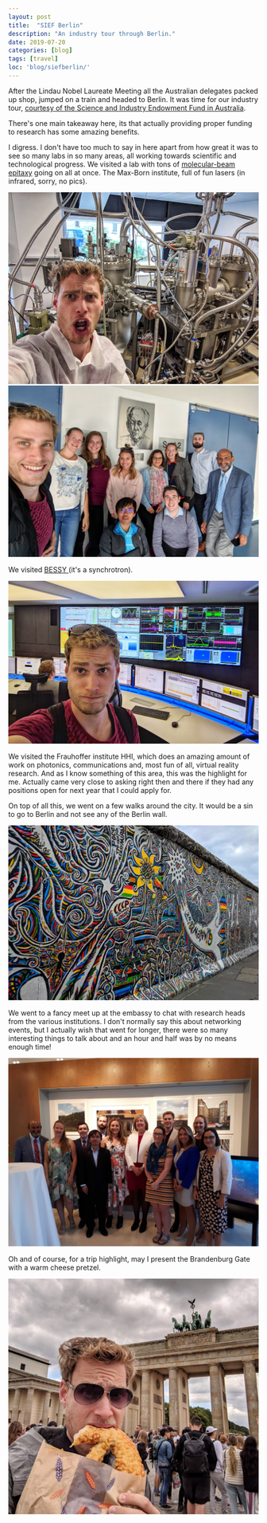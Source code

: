 ```yaml
---
layout: post
title:  "SIEF Berlin"
description: "An industry tour through Berlin."
date: 2019-07-20
categories: [blog]
tags: [travel]
loc: 'blog/siefberlin/'
---
```


After the Lindau Nobel Laureate Meeting all the Australian delegates packed up shop,
jumped on a train and headed to Berlin. It was time for our industry tour, [courtesy of the
Science and Industry Endowment Fund in Australia](https://sief.org.au/csiro-gift/promotion-of-science/).

There's one main takeaway here, its that actually providing proper funding to research has some amazing benefits.

I digress. I don't have too much to say in here apart from how great it was to see so many labs in so many areas,
all working towards scientific and technological progress. We visited a lab with tons of [molecular-beam epitaxy](https://en.wikipedia.org/wiki/Molecular-beam_epitaxy)
going on all at once. The Max-Born institute, full of fun lasers (in infrared, sorry, no pics).

![](cover.jpg)
![](maxborn.jpg)

We visited [BESSY ](https://en.wikipedia.org/wiki/BESSY) (it's a synchrotron).

![](synchotron.jpg)


We visited the Frauhoffer institute HHI, which does an amazing amount of work on photonics, communications
and, most fun of all, virtual reality research. And as I know something of this area, this was the highlight for me. Actually
came very close to asking right then and there if they had any positions open for next year that I could apply for.

On top of all this, we went on a few walks around the city. It would be a sin to go to Berlin and not see any of the 
Berlin wall.

![](berlinwall.jpg)

We went to a fancy meet up at the embassy to chat with research heads from the various institutions. I 
don't normally say this about networking events, but I actually wish that went for longer, there were so many interesting
things to talk about and  an hour and half was by no means enough time!



![](embassy.jpg)

Oh and of course, for a trip highlight, may I present the Brandenburg Gate with a warm cheese pretzel.

![](pretzel.jpg)

